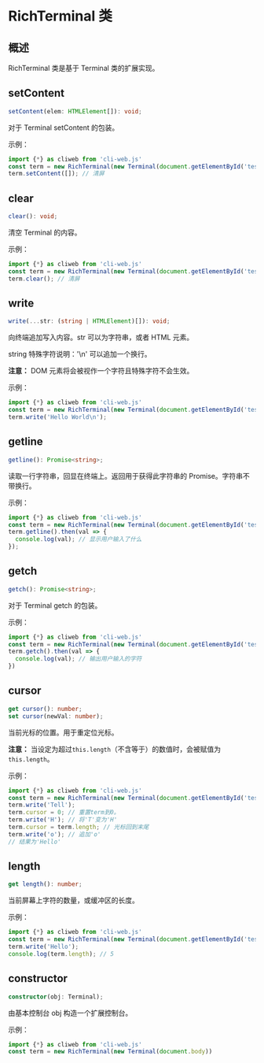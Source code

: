 # RichTerminal 类

## 概述

RichTerminal 类是基于 Terminal 类的扩展实现。

## setContent

```ts
setContent(elem: HTMLElement[]): void;
```

对于 Terminal setContent 的包装。

示例：

```js
import {*} as cliweb from 'cli-web.js'
const term = new RichTerminal(new Terminal(document.getElementById('test')))
term.setContent([]); // 清屏
```

## clear

```ts
clear(): void;
```

清空 Terminal 的内容。

示例：

```js
import {*} as cliweb from 'cli-web.js'
const term = new RichTerminal(new Terminal(document.getElementById('test')))
term.clear(); // 清屏
```

## write

```ts
write(...str: (string | HTMLElement)[]): void;
```

向终端追加写入内容。str 可以为字符串，或者 HTML 元素。

string 特殊字符说明：'\n' 可以追加一个换行。

**注意：** DOM 元素将会被视作一个字符且特殊字符不会生效。

示例：

```js
import {*} as cliweb from 'cli-web.js'
const term = new RichTerminal(new Terminal(document.getElementById('test')))
term.write('Hello World\n');
```

## getline

```ts
getline(): Promise<string>;
```

读取一行字符串，回显在终端上。返回用于获得此字符串的 Promise。字符串不带换行。

示例：

```js
import {*} as cliweb from 'cli-web.js'
const term = new RichTerminal(new Terminal(document.getElementById('test')))
term.getline().then(val => {
  console.log(val); // 显示用户输入了什么
});
```

## getch

```ts
getch(): Promise<string>;
```

对于 Terminal getch 的包装。

示例：

```js
import {*} as cliweb from 'cli-web.js'
const term = new RichTerminal(new Terminal(document.getElementById('test')))
term.getch().then(val => {
  console.log(val); // 输出用户输入的字符
})
```

## cursor

```ts
get cursor(): number;
set cursor(newVal: number);
```

当前光标的位置。用于重定位光标。

**注意：** 当设定为超过`this.length`（不含等于）的数值时，会被赋值为`this.length`。

示例：

```js
import {*} as cliweb from 'cli-web.js'
const term = new RichTerminal(new Terminal(document.getElementById('test')))
term.write('Tell');
term.cursor = 0; // 重置term到0。
term.write('H'); // 将'T'变为'H'
term.cursor = term.length; // 光标回到末尾
term.write('o'); // 追加'o'
// 结果为'Hello'
```

## length

```ts
get length(): number;
```

当前屏幕上字符的数量，或缓冲区的长度。

示例：

```js
import {*} as cliweb from 'cli-web.js'
const term = new RichTerminal(new Terminal(document.getElementById('test')))
term.write('Hello');
console.log(term.length); // 5
```

## constructor

```ts
constructor(obj: Terminal);
```

由基本控制台 obj 构造一个扩展控制台。

示例：

```js
import {*} as cliweb from 'cli-web.js'
const term = new RichTerminal(new Terminal(document.body))
```
